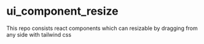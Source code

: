 # ui_component_resize
This repo consists react components which can resizable by dragging from any side with tailwind css
